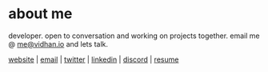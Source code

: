# about me

developer. open to conversation and working on projects together. email me @ [me@vidhan.io](mailto:me@vidhan.io) and lets talk.

[website](https://vidhan.io) |
[email](mailto:me@vidhan.io) |
[twitter](https://twitter.com/vidhanio) |
[linkedin](https://linkedin.com/in/vidhanio/) |
[discord](https://discord.com/users/1063329635569512520) |
[resume](https://vidhan.io/resume.pdf)
